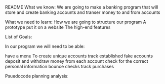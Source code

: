 README
What we know:
We are going to make a banking program that will store and create banking accounts and transer money to and from accounts

What we need to learn:
How we are going to structure our program 
A prototype
put it on a website
The high-end features

List of Goals:

In our program we will need to be able:

have a menu
To create unique accounts
track established fake accounts
deposit and withdraw money from each account
check for the correct personal information 
bounce checks
track purchases


Psuedocode planning analysis: